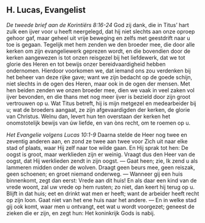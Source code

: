 ## H. Lucas, Evangelist

*De tweede brief aan de Korintiërs 8:16-24*
God zij dank, die in Titus’ hart zulk een ijver voor u heeft neergelegd, dat hij niet slechts aan onze oproep gehoor gaf, maar geheel uit vrije beweging en zelfs met geestdrift naar u toe is gegaan. Tegelijk met hem zenden we den broeder mee, die door alle kerken om zijn evangeliewerk geprezen wordt, en die bovendien door de kerken aangewezen is tot onzen reisgezel bij het liefdewerk, dat we tot glorie des Heren en tot bewijs onzer bereidvaardigheid hebben ondernomen. Hierdoor voorkomen we, dat iemand ons zou verdenken bij het beheer van deze rijke gave; want we zijn bedacht op de goede schijn, niet slechts in de ogen des Heren, maar ook in de ogen der mensen. Met hen beiden zenden we onzen broeder mee, dien we vaak in veel zaken vol ijver bevonden, en die thans met nog meer ijver is bezield door zijn groot vertrouwen op u. Wat Titus betreft, hij is mijn metgezel en medearbeider bij u; wat de broeders aangaat, ze zijn afgevaardigden der kerken, de glorie van Christus. Welnu dan, levert hun ten overstaan der kerken het onomstotelijk bewijs van úw liefde, en van òns recht, om te roemen op u. 

*Het Evangelie volgens Lucas 10:1-9*
Daarna stelde de Heer nog twee en zeventig anderen aan, en zond ze twee aan twee voor Zich uit naar elke stad of plaats, waar Hij zelf naar toe wilde gaan. En Hij sprak tot hen: De oogst is groot, maar werklieden zijn er weinig. Vraagt dus den Heer van de oogst, dat Hij werklieden zendt in zijn oogst. — Gaat heen; zie, Ik zend u als lammeren midden onder de wolven. Draagt geen beurs mee, geen reiszak, geen schoenen; en groet niemand onderweg. — Wanneer gij een huis binnenkomt, zegt dan eerst: Vrede aan dit huis! En als daar een kind van de vrede woont, zal uw vrede op hem rusten; zo niet, dan keert hij terug op u. Blijft in dat huis; eet en drinkt wat men er heeft; want de arbeider heeft recht op zijn loon. Gaat niet van het ene huis naar het andere. — En in welke stad gij ook komt, waar men u ontvangt, eet wat u wordt voorgezet; geneest de zieken die er zijn, en zegt hun: Het koninkrijk Gods is nabij. 

